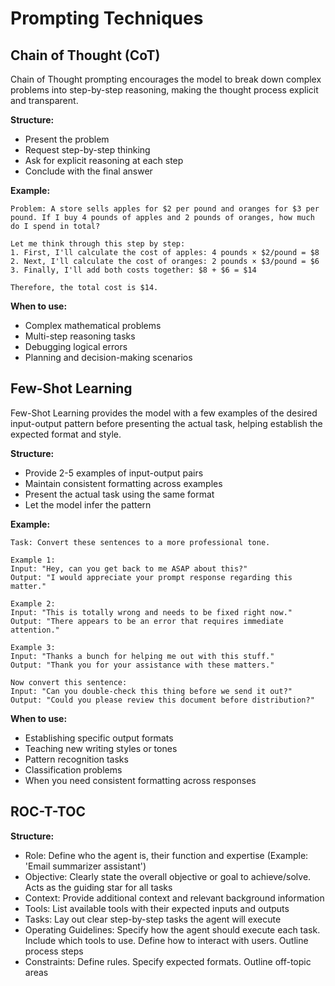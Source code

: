 # Prompting Techniques

## Chain of Thought (CoT)

Chain of Thought prompting encourages the model to break down complex problems into step-by-step reasoning, making the thought process explicit and transparent.

**Structure:**
- Present the problem
- Request step-by-step thinking
- Ask for explicit reasoning at each step
- Conclude with the final answer

**Example:**
```
Problem: A store sells apples for $2 per pound and oranges for $3 per pound. If I buy 4 pounds of apples and 2 pounds of oranges, how much do I spend in total?

Let me think through this step by step:
1. First, I'll calculate the cost of apples: 4 pounds × $2/pound = $8
2. Next, I'll calculate the cost of oranges: 2 pounds × $3/pound = $6
3. Finally, I'll add both costs together: $8 + $6 = $14

Therefore, the total cost is $14.
```

**When to use:**
- Complex mathematical problems
- Multi-step reasoning tasks
- Debugging logical errors
- Planning and decision-making scenarios

## Few-Shot Learning

Few-Shot Learning provides the model with a few examples of the desired input-output pattern before presenting the actual task, helping establish the expected format and style.

**Structure:**
- Provide 2-5 examples of input-output pairs
- Maintain consistent formatting across examples
- Present the actual task using the same format
- Let the model infer the pattern

**Example:**
```
Task: Convert these sentences to a more professional tone.

Example 1:
Input: "Hey, can you get back to me ASAP about this?"
Output: "I would appreciate your prompt response regarding this matter."

Example 2:
Input: "This is totally wrong and needs to be fixed right now."
Output: "There appears to be an error that requires immediate attention."

Example 3:
Input: "Thanks a bunch for helping me out with this stuff."
Output: "Thank you for your assistance with these matters."

Now convert this sentence:
Input: "Can you double-check this thing before we send it out?"
Output: "Could you please review this document before distribution?"
```

**When to use:**
- Establishing specific output formats
- Teaching new writing styles or tones
- Pattern recognition tasks
- Classification problems
- When you need consistent formatting across responses

## ROC-T-TOC

**Structure:**
- Role: Define who the agent is, their function and expertise (Example: 'Email summarizer assistant')
- Objective: Clearly state the overall objective or goal to achieve/solve. Acts as the guiding star for all tasks
- Context: Provide additional context and relevant background information
- Tools: List available tools with their expected inputs and outputs
- Tasks: Lay out clear step-by-step tasks the agent will execute
- Operating Guidelines: Specify how the agent should execute each task. Include which tools to use. Define how to interact with users. Outline process steps
- Constraints: Define rules. Specify expected formats. Outline off-topic areas